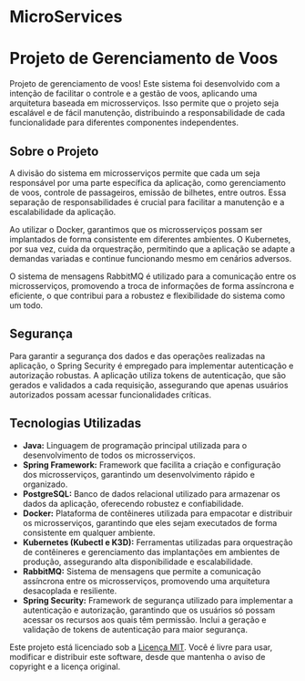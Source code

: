 # MicroServices

<h1>Projeto de Gerenciamento de Voos</h1>

<p>Projeto de gerenciamento de voos! Este sistema foi desenvolvido com a intenção de facilitar o controle e a gestão de voos, aplicando uma arquitetura baseada em microsserviços. Isso permite que o projeto seja escalável e de fácil manutenção, distribuindo a responsabilidade de cada funcionalidade para diferentes componentes independentes.</p>

<h2>Sobre o Projeto</h2>

<p>A divisão do sistema em microsserviços permite que cada um seja responsável por uma parte específica da aplicação, como gerenciamento de voos, controle de passageiros, emissão de bilhetes, entre outros. Essa separação de responsabilidades é crucial para facilitar a manutenção e a escalabilidade da aplicação.</p>

<p>Ao utilizar o Docker, garantimos que os microsserviços possam ser implantados de forma consistente em diferentes ambientes. O Kubernetes, por sua vez, cuida da orquestração, permitindo que a aplicação se adapte a demandas variadas e continue funcionando mesmo em cenários adversos.</p>

<p>O sistema de mensagens RabbitMQ é utilizado para a comunicação entre os microsserviços, promovendo a troca de informações de forma assíncrona e eficiente, o que contribui para a robustez e flexibilidade do sistema como um todo.</p>

<h2>Segurança</h2>

<p>Para garantir a segurança dos dados e das operações realizadas na aplicação, o Spring Security é empregado para implementar autenticação e autorização robustas. A aplicação utiliza tokens de autenticação, que são gerados e validados a cada requisição, assegurando que apenas usuários autorizados possam acessar funcionalidades críticas.</p>

<h2>Tecnologias Utilizadas</h2>

<ul>
    <li><strong>Java:</strong> Linguagem de programação principal utilizada para o desenvolvimento de todos os microsserviços.</li>
    <li><strong>Spring Framework:</strong> Framework que facilita a criação e configuração dos microsserviços, garantindo um desenvolvimento rápido e organizado.</li>
    <li><strong>PostgreSQL:</strong> Banco de dados relacional utilizado para armazenar os dados da aplicação, oferecendo robustez e confiabilidade.</li>
    <li><strong>Docker:</strong> Plataforma de contêineres utilizada para empacotar e distribuir os microsserviços, garantindo que eles sejam executados de forma consistente em qualquer ambiente.</li>
    <li><strong>Kubernetes (Kubectl e K3D):</strong> Ferramentas utilizadas para orquestração de contêineres e gerenciamento das implantações em ambientes de produção, assegurando alta disponibilidade e escalabilidade.</li>
    <li><strong>RabbitMQ:</strong> Sistema de mensagens que permite a comunicação assíncrona entre os microsserviços, promovendo uma arquitetura desacoplada e resiliente.</li>
    <li><strong>Spring Security:</strong> Framework de segurança utilizado para implementar a autenticação e autorização, garantindo que os usuários só possam acessar os recursos aos quais têm permissão. Inclui a geração e validação de tokens de autenticação para maior segurança.</li>
</ul>

<footer>
    <p>Este projeto está licenciado sob a <a href="https://opensource.org/licenses/MIT" target="_blank">Licença MIT</a>. Você é livre para usar, modificar e distribuir este software,         desde que mantenha o aviso de copyright e a licença original.</p>
</footer>

